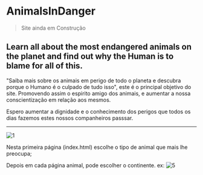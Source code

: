 # AnimalsInDanger


>Site ainda em Construção

## Learn all about the most endangered animals on the planet and find out why the Human is to blame for all of this.
"Saiba mais sobre os animais em perigo de todo o planeta e descubra porque o Humano é o culpado de tudo isso", este é o principal objetivo do site. Promovendo assim o espirito amigo dos animais, e aumentar a nossa conscientização em relação aos mesmos.

Espero aumentar a dignidade e o conhecimento dos perigos que todos os dias fazemos estes nossos companheiros passsar.

<hr>

![1](https://user-images.githubusercontent.com/67608094/132513110-46d08f40-3f6c-4412-8184-eaba091e51df.jpg)

Nesta primeira página (index.html) escolhe o tipo de animal que mais lhe preocupa;

Depois em cada página animal, pode escolher o continente.
ex: 
![5](https://user-images.githubusercontent.com/67608094/132513488-b3c46ce7-a54f-4384-ae7d-04dc3452b042.jpg)

